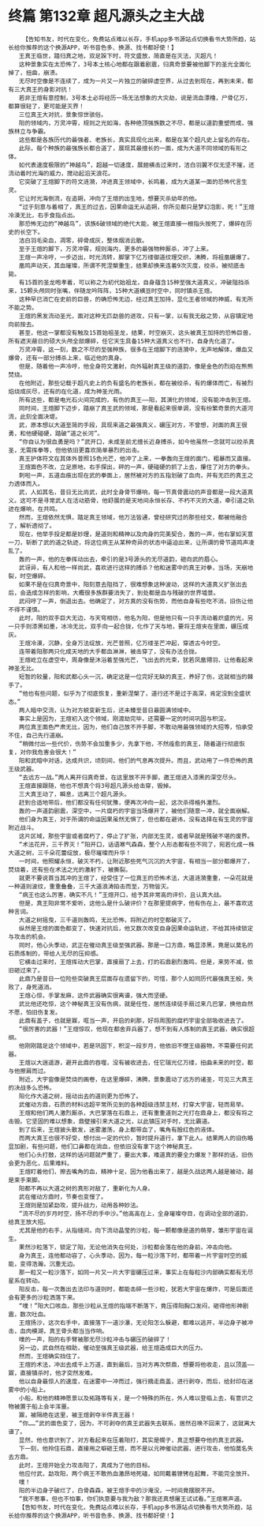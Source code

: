 # 终篇 第132章 超凡源头之主大战
        【告知书友，时代在变化，免费站点难以长存，手机app多书源站点切换看书大势所趋，站长给你推荐的这个换源APP，听书音色多、换源、找书都好使！】
       王真王临世，踏归真之地，双足跺下时，符文盛放，简直是在灭法，灭超凡！
       这种景象实在太恐怖了，3号本土核心地都在跟着剧震，归真奇景要被他脚下的圣光全面化掉了，扭曲，崩溃。
       无尽时空像是不连续了，成为一片又一片独立的破碎虚空界，从过去到现在，再到未来，都有三大真王的身影对抗！
       若非王煊有意控制，3号本土必将经历一场无法想象的大灾劫，说是流血漂橹，尸骨亿万，都算很轻了，更可能是灭界！
       三位真王大对抗，景象惊世骇俗。
       阳的领域内，万灵冲霄，规则之光如海，各种绝顶强族数之不尽，都是以道韵重塑而成，强族林立与争霸。
       这些都是各族历代的最强者、老族长，真实具现化出来，都是在某个超凡史上留名的存在。
       此际，每个种族的最强族长都合道了，展现其最擅长的一面，成为大道不同领域的有形之体。
       如代表速度极限的“神越鸟”，超越一切速度，展翅横击过来时，洁白羽翼不仅无坚不摧，还流动着时光海的威力，搅动起滔天浪花。
       它突破了王煊脚下的符文涟漪，冲进真王领域中，长鸣着，成为大道某一面的恐怖代言生灵。
       它让时光海倒流，在追朔，冲向了王煊的出生地，想要灭杀幼年的他。
       “过于刻意与着相了，真王的过去，因果命运无从追朔，你所见都只是梦幻泡影，死！”王煊冷漠无比，右手食指点出。
       那恐怖无边的“神越鸟”，该族6破领域的绝代大能，被王煊直接一根指头按死了，爆碎在历史的长空下。
       洁白羽毛染血，凋零，碎骨成灰，整体烟消云散。
       至于王煊的脚下，万灵冲霄，规则海内，更多的最强物种厮杀，冲了上来。
       王煊一声冷哼，一步迈出，时光流转，脚掌下亿万缕御道纹理交织，沸腾，将祖凰碾爆了。
       凰鸣声动天，其血璀璨，所谓不死涅槃重生，结果却换来连着9次灭度，绞杀，被彻底击毙。
       有15首的圣龙咆孝着，可以称之为初代始祖龙，自身蕴含15种至强大道真义，冲破阻挡杀来，15颗头颅同时张嘴，伴随龙吟阵阵，15种大道横亘时空中，同时镇杀王煊。
       这种早已消亡在史前的巨兽，的确恐怖无边，经过真王加持，显化王者领域的神威，有无所不能之势。
       王煊的黑发流动圣光，面对这种无匹勐兽的进攻，只有一掌，以有我无敌之势，从容镇定地向前按去。
       甚至，他这一掌都没有触及15首始祖圣龙，结果，时空崩灭，这头被真王加持的恐怖巨兽，所有遮天蔽日的硕大头颅全部爆碎，任它天生具备15种大道真义也不行，自身先化道了。
       万灵冲霄，这一刻，数之不尽的至强种族，很多在王煊脚下的涟漪中，无声地解体，爆血又爆骨，还有一部分搏杀上来，临近他的真身。
       但是，随着他一声冷哼，他全身符文激射，向外辐射真王级的道韵，像是金色的烈焰在熊熊焚烧。
       在他附近，那些记载于超凡史上的负有盛名的老族长，都在被绞杀，有的爆体而亡，有被烈焰烧成灰尽，还有的在化道，成为神圣光雨。
       所有这些，都是电光石火间完成的，有伤的真王——阳，其演化的领域，没有能冲击到王煊。
       同时间，王煊脚下迈步，踏崩了真王武的领域，那是看起来很单调，没有纷繁奇景的大道河流，此刻全面决堤。
       武，原本想以大道至简的手段，具现来道之最强真义，碾压对方，不曾想，对面的真王很勇，和他硬碰硬，踏破“道之长河”。
       “你自认为很血勇是吗？”武开口，未成圣前尤擅长近身搏杀，如今他虽然一念就可以绞杀真圣，无需挥拳等，但他依旧更喜欢简单暴烈的出击。
       真王护体符文在其体外普照15色光芒，他冲了上来，一拳轰向王煊的面门，粗暴而又直接。
       王煊面色不改，立足原地，右手探出，砰的一声，硬碰硬的抓了上去，攥住了对方的拳头。
       刺啦一声，五道血痕出现在武的拳面上，居然被对方的五指划破了血肉，并有无匹的真王之力透体而入。
       武，人如其名，昔日无比尚武，此时全身骨节爆响，每一节真骨震动的声音都是一段大道真义。这可不是寻常武人在活动筋骨，他舒展的是天地间永恒长存、不朽不灭的大道，牵引道之轨迹在爆响，在共鸣。
       然而，王煊依然无惧，踏足真王领域，他万法皆通，曾经研究过的那些经文，都被他融合了，解析透彻了。
       现在，他举手投足都是妙理，是道则和精神以及肉身的完美契合，轰的一声，他右掌如天意一刀，斩断了武的道之轨迹，将这位病王从某种奇异的状态中逼迫出来，让所谓的骨节道鸣声凌乱了。
       轰的一声，他的左拳挥动出去，牵引的是3号源头的无尽道韵，砸向武的眉心。
       武讶异，有人和他一样尚武，喜欢进行这样的搏杀？他和迷雾中的真王对拳，当场，天崩地裂，时空爆碎。
       如果不是在归真奇景中，阳刻意去阻挡了，很难想象这种波动，这样的大道真义扩张出去后，会造成怎样的影响，大概很多族群要消失了，到处都是血与残破的世界墟景。
       武闷哼了一声，倒退出去。他确定了，对方真的没有伤势，而他自身有些吃不消，旧伤让他不得不谨慎。
       此时，阳的双手巨大无边，与天穹相彷，他名为阳，但是他只有一只手流动着炽盛的光，另一只手则漆黑如墨，冰冷无比，双手向一起合拢，化作了天与地，要将王煊夹在里面，碾压成灰。
       王煊冷漠，沉静，全身万法绽放，光芒普照，亿万缕圣芒冲起，穿透古今时空。
       连带着阳那两只化成天地的大手都血淋淋，被击穿了，没有办法合拢。
       王煊屹立在虚空中，周身像是沐浴着至强光芒，飞出去的光束，犹若凤凰翎羽，让他看起来神圣无比。
       短暂的较量，阳和武都心头一沉，确定这是一位完好无缺的真王，养好了伤，这就相当的棘手了。
       “他也有些问题，似乎为了彻底恢复，重新涅槃了，道行还不是过于高深，肯定没到全盛状态。”
       两人暗中交流，认为对方蜕变新生后，还未臻至昔日最圆满领域中。
       事实上是因为，王煊初入这个领域，刚渡劫完毕，还需要一定的时间巩固与积淀。
       两位真王面色严肃无比，因为，他们自己放不开手脚，不敢动用最强领域的大招等，怕承受不住，自己先行道崩。
       “稍微付出一些代价，伤势不会加重多少，先拿下他，不然痊愈的真王，随着道行彻底恢复，对你我危害会很大！”
       阳和武暗中对话，达成共识，顷刻间，他们的气息再次提升。而且，武动用了一件恐怖的真王级武器。
       “去远方一战。”两人离开归真奇景，在这里放不开手脚，邀王煊进入漆黑的深空尽头。
       王煊直接跟随，他也不想真个将3号超凡源头给击穿，毁掉。
       三大真王动了，瞬息，远离三个超凡源头。
       赶到合适地带后，他们都没有任何犹豫，便再次冲向一起，这次杀得格外激烈。
       轰的一声道韵剧震，深空中，一片腐朽的宇宙当场爆开了，被他们随意一冲，就全面崩解。
       他们身为真王，对于所谓的命运因果虽然无惧了，但也都在避讳，没有选择在有生灵的宇宙附近战斗。
       这片区域，那些宇宙或者腐朽了，停止了扩张，内部无生灵，或者早就是残破不堪的废界。
       “术法花开，三千界灭！”阳开口，话语寒气森森，整个人形态都有些不同了，宛若化成一株大道之树，三千朵花蕾绽放，极尽璀璨而升华！
       一时间，他照耀永恒，破灭不朽，让附近那些死气沉沉的大宇宙，有相当一部分都爆开了，焚烧着，还有些在术法之光的激射下，被撕裂。
       就更不要说首当其冲的王煊了，经受住了一位真王的恐怖术法，大道涟漪重重，一朵花就是一种道则波纹，重重叠叠，三千大道浪涛拍击而至，万物皆灭。
       “病王也这么厉害，确实不凡！”王煊开口，给予其非常高的评价，且认真大战。
       但是，真王阳非常不爱听，这他么是什么破评价？在那里提病字，他有伤在上，最不喜欢这种言词。
       大道之树摇曳，三千道则轰鸣，无比恐怖，将附近的时空都破灭了。
       纵然是王煊的面色都变了，快速对抗后，他又数次改变自身因果命运轨迹，不给其持续锁定与攻击的机会。
       同时，他心头季动，武正在催动真王级至强武器。那是一口方鼎，略显漆黑，竟是以莫名的石质炼制的，带给人无尽的压抑感。
       它横击过来时，王煊挥动大巴掌，直接扇了上去，打的石鼎剧烈轰鸣，但是，来势不减，依旧砸过来了。
       此鼎乃是昔日一位险些突破真王层面存在遗留下的，可惜，那个人如同历代最强真王般，失败了，身死道消。
       王煊心惊，手掌发麻，这件武器确实很离谱，强大而坚硬。
       武比他还吃惊，这个神秘真王没有伤病，就是任性，居然连续徒手扇过来几巴掌，换他自然不愿，怕旧伤复发。
       此鼎有盖子，也就是鼏，哐当一声，开启的刹那，好将周围的腐朽宇宙全部吸收进去了。
       “很厉害的武器！”王煊惊叹，他现在都舍弃兵器了，想不到有人炼制的真王武器，确实很超纲。
       他刚刚踏足这个领域中，若是巩固下，积淀一段岁月，他依旧不憷王级器物，不需要任何武器。
       王煊以大逍遥游，避开此鼎的吞噬，没有被收进去，任它瑞光亿万缕，扭曲未来的时空，都与他擦肩而过。
       附近，大宇宙像是焚烧的画卷，在这里爆碎，沸腾，景象震动了远方的诸圣，可见三大真王的决战多么恐怖。
       阳化作大道之树，摇动出去的道则更为恐怖了。
       武催动方鼎，石质的材料远超平常所见到的各种超级违禁主材，打穿大宇宙，轻而易举。
       王煊和他们两人激烈厮杀，大巴掌落在石鼎上，还有重重道则之光打在鼎身上，都没有将之击毁。它坚固的难以想象，鼎壁接引来大道之光，以此镇压对手时，无比霸道。
       到了后来，王煊披头散发，迷雾激荡，身上都带血了，嘴角有殷红色的液体。
       而两大真王也很不好受，想付出一定的代价，暂时提升道行，拿下此人。结果两人的旧伤略显加剧，有些问题，他们口鼻都在淌血，但依旧没有拿下这个神秘真王。
       他们心头打鼓，这样的话问题就严重了，要出大事，难道真的要全力爆发？那样的话，旧伤会更为恶化，后果难料。
       王煊盯着他们，擦去嘴角的血，精神十足，因为他看出来了，越是久战这两人越是被动，越是束手束脚。
       阳都不再以大道之树的真形对敌了，重新化为人身。
       武在催动方鼎时，节奏也变慢了。
       王煊则是加紧勐攻，提升战力，动用各种妙法。
       “流不尽的岁月时空，扬不尽的手中沙。”他高高在上，全身璀璨夺目，在调动全部的道韵，给真王放大招。
       尤其是他的右手，从指缝间，向下流动晶莹的沙粒，每一颗都像是道的萌芽，雏形宇宙在诞生。
       果然沙粒落下，锁定了阳，无论他消失在何处，沙粒都会落在他的身前，冲击向他。
       身为真王，连他都动容了，心头季动，因为，每一粒沙落下时，都带着一片宇宙时空的威能，变得浩瀚，沉重无边。
       那一粒又一粒沙落下，如同一片又一片大宇宙碾压过来，事实上在每粒沙内部确实都有无尽星系在转动。
       阳反击，每一次轰出去法印与道则时，都能击碎一些沙粒，犹若大宇宙在爆炸，可是后面还会有更多的沙粒洒落下来。
       “噗！”阳大口咳血，那些沙粒从王煊的指端不断落下，竟压得阳胸口发闷，砸得他形神剧震，数次吐血。
       王煊扬沙，这次右手中，直接落下一道沙瀑，无论阳怎么躲避，都难以逃开，半边身子被冲击，血肉模湖，真王骨头都当当作响。
       噗的一声，阳的右手臂被那无尽沙粒冲击与碾压的破碎了！
       另一边，武自然在相助，催动至强真王级武器，给王煊造成巨大的压力。
       然而，王煊确实挡住了。
       王煊的术法，冲出去成千上万道，直到最后，当对方再次祭鼎，想要将他收走，且以顶盖——鼏，直接镇杀时，他才突然发难。
       他以自身最惊人的速度，在迷雾中一冲而过，强行摘走鼎盖，进行剥夺，而后，给封印在迷雾中的小船上。
       小船，和他的精神愿景以及拓路等有关，是一个特殊的所在，外人难以登临上去，有意识之物被置于船上会半浑噩。
       鼏，被隔绝在这里，被王煊剥夺半件真王器！
       “你……”武的面色变了，因为，不可剥夺的真王武器失去联系，居然召唤不回来了，这就离大谱了。
       显然，他也意识到了，对方看起来在压着阳打，其实是幌子，真正想要夺他的真王武器。
       下一刻，他拎住石鼎，直接用之噼砸王煊，而不是以元神催动武器，进行攻击，他怕莫名失去方鼎。
       此时，王煊开始全力攻击阳了，真成为了他的目标。
       他应付武，勐攻阳，两个病王不敢热血激昂地死磕，如同戴着镣铐在起舞，不能完全放开。
       噗！
       阳的半边身子破烂了，白骨森森，被王煊手中的沙淹没，一时间竟摆脱不开。
       “我不惹事，但也不怕事，你们执意要与我为敌？那我还真想屠王试试看。”王煊寒声道。
       【告知书友，时代在变化，免费站点难以长存，手机app多书源站点切换看书大势所趋，站长给你推荐的这个换源APP，听书音色多、换源、找书都好使！】